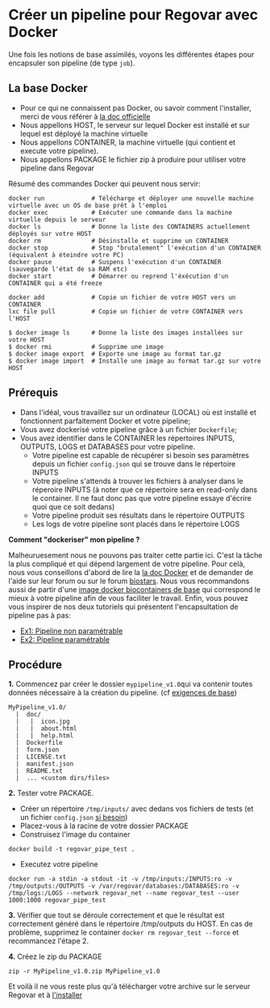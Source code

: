 # Créer un pipeline pour Regovar avec Docker

Une fois les notions de base assimilés, voyons les différentes étapes pour encapsuler son pipeline (de type `job`).


## La base Docker

- Pour ce qui ne connaissent pas Docker, ou savoir comment l'installer, merci de vous référer à [la doc officielle](https://docs.docker.com/get-started/)
- Nous appellons HOST, le serveur sur lequel Docker est installé et sur lequel est déployé la machine virtuelle
- Nous appellons CONTAINER, la machine virtuelle (qui contient et execute votre pipeline).
- Nous appellons PACKAGE le fichier zip à produire pour utiliser votre pipeline dans Regovar

Résumé des commandes Docker qui peuvent nous servir:

```
docker run             # Télécharge et déployer une nouvelle machine virtuelle avec un OS de base prêt à l'emploi
docker exec            # Exécuter une commande dans la machine virtuelle depuis le serveur
docker ls              # Donne la liste des CONTAINERS actuellement déployés sur votre HOST
docker rm              # Désinstalle et supprime un CONTAINER
docker stop            # Stop "brutalement" l'exécution d'un CONTAINER (équivalent à éteindre votre PC)
docker pause           # Suspens l'exécution d'un CONTAINER (sauvegarde l'état de sa RAM etc)
docker start           # Démarrer ou reprend l'éxécution d'un CONTAINER qui a été freeze

docker add             # Copie un fichier de votre HOST vers un CONTAINER
lxc file pull          # Copie un fichier de votre CONTAINER vers l'HOST

$ docker image ls      # Donne la liste des images installées sur votre HOST
$ docker rmi           # Supprime une image
$ docker image export  # Exporte une image au format tar.gz
$ docker image import  # Installe une image au format tar.gz sur votre HOST

```


## Prérequis
- Dans l'idéal, vous travaillez sur un ordinateur (LOCAL) où est installé et fonctionnent parfaitement Docker et votre pipeline;
- Vous avez dockerisé votre pipeline grâce à un fichier `Dockerfile`;
- Vous avez identifier dans le CONTAINER les répertoires INPUTS, OUTPUTS, LOGS et DATABASES pour votre pipeline.
  - Votre pipeline est capable de récupérer si besoin ses paramètres depuis un fichier `config.json` qui se trouve dans le répertoire INPUTS
  - Votre pipeline s'attends à trouver les fichiers à analyser dans le réperoire INPUTS (à noter que ce répertoire sera en read-only dans le container. Il ne faut donc pas que votre pipeline essaye d'écrire quoi que ce soit dedans)
  - Votre pipeline produit ses résultats dans le répertoire OUTPUTS
  - Les logs de votre pipeline sont placés dans le répertoire LOGS

**Comment "dockeriser" mon pipeline ?**

Malheuruesement nous ne pouvons pas traiter cette partie ici. C'est la tâche la plus compliqué et qui dépend largement de votre pipeline. Pour celà, nous vous conseillons d'abord de lire la  [la doc Docker](https://docs.docker.com/engine/reference/builder/) et de demander de l'aide sur leur forum ou sur le forum [biostars](https://www.biostars.org/). Nous vous recommandons aussi de partir d'une [image docker biocontainers de base](https://hub.docker.com/u/biocontainers/) qui correspond le mieux à votre pipeline afin de vous faciliter le travail. Enfin, vous pouvez vous inspirer de nos deux tutoriels qui présentent l'encapsultation de pipeline pas à pas:
* [Ex1: Pipeline non paramétrable](tuto_004.md)
* [Ex2: Pipeline paramétrable](tuto_005.md)




## Procédure

**1.** Commencez par créer le dossier `mypipeline_v1.0`qui va contenir toutes données nécessaire à la création du pipeline. (cf [exigences de base](tuto_002.md#exigences-et-options))
```
MyPipeline_v1.0/
  |  doc/
  |   |  icon.jpg
  |   |  about.html
  |   |  help.html
  |  Dockerfile
  |  form.json
  |  LICENSE.txt
  |  manifest.json
  |  README.txt
  |  ... <custom dirs/files>
```

**2.** Tester votre PACKAGE. 
   - Créer un répertoire `/tmp/inputs/` avec dedans vos fichiers de tests (et un fichier `config.json` [si besoin](tuto_002.md#inputsconfigjson))
   - Placez-vous à la racine de votre dossier PACKAGE
   - Construisez l'image du container
    
```
docker build -t regovar_pipe_test .
```
   - Executez votre pipeline
```
docker run -a stdin -a stdout -it -v /tmp/inputs:/INPUTS:ro -v /tmp/outputs:/OUTPUTS -v /var/regovar/databases:/DATABASES:ro -v /tmp/logs:/LOGS --network regovar_net --name regovar_test --user 1000:1000 regovar_pipe_test
```

**3.** Vérifier que tout se déroule correctement et que le résultat est correctement généré dans le répertoire /tmp/outputs du HOST. En cas de problème, supprimez le container `docker rm regovar_test --force` et recommancez l'étape 2.

**4.** Créez le zip du PACKAGE
```
zip -r MyPipeline_v1.0.zip MyPipeline_v1.0
```

Et voilà il ne vous reste plus qu'à télécharger votre archive sur le serveur Regovar et à [l'installer](tuto_001.md)


 
